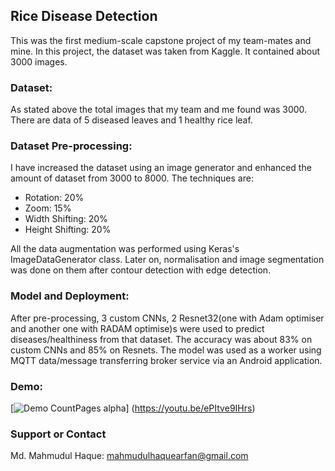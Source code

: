 ## Rice Disease Detection

This was the first medium-scale capstone project of my team-mates and mine. In this project, the dataset was taken from Kaggle. It contained about 3000 images.
### Dataset:

As stated above the total images that my team and me found was 3000. There are data of 5 diseased leaves and 1 healthy rice leaf.

### Dataset Pre-processing:

I have increased the dataset using an image generator and enhanced the amount of dataset from 3000 to 8000. The techniques are:
  - Rotation: 20%
  - Zoom: 15%
  - Width Shifting: 20%
  - Height Shifting: 20%

All the data augmentation was performed using Keras's ImageDataGenerator class. Later on, normalisation and image segmentation was done on them after contour detection with edge detection.

### Model and Deployment:

After pre-processing, 3 custom CNNs, 2 Resnet32(one with Adam optimiser and another one with RADAM optimise)s were used to predict diseases/healthiness from that dataset. The accuracy was about 83% on custom CNNs and 85% on Resnets. The model was used as a worker using MQTT data/message transferring broker service via an Android application.

### Demo:
[![Demo CountPages alpha](https://j.gifs.com/k81G9K.gif)] (https://youtu.be/ePItve9IHrs)

### Support or Contact
Md. Mahmudul Haque: mahmudulhaquearfan@gmail.com
